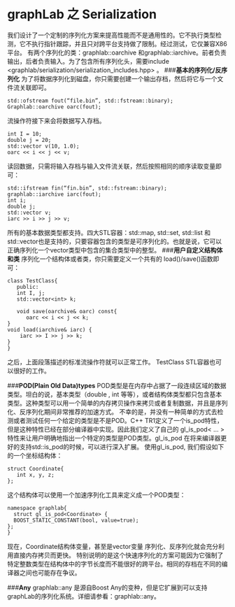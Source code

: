 graphLab 之 Serialization
======
我们设计了一个定制的序列化方案来提高性能而不是通用性的。它不执行类型检测，它不执行指针跟踪，并且只对跨平台支持做了限制。经过测试，它仅兼容X86平台。
有两个序列化的类：graphlab::oarchive 和graphlab::iarchive。前者负责输出，后者负责输入。为了包含所有序列化头，需要include <graphlab/serialization/serialization_includes.hpp> 。
###**基本的序列化/反序列化**
为了将数据序列化到磁盘，你只需要创建一个输出存档，然后将它与一个文件流关联即可。
<!--lang:c-->
```
std::ofstream fout(“file.bin”, std::fstream::binary);
Graphlab::oarchive oarc(fout);
```

流操作符接下来会将数据写入存档。
<!--lang:c-->
```
int I = 10;
double j = 20;
std::vector v(10, 1.0);
oarc << i << j << v;
```
读回数据，只需将输入存档与输入文件流关联，然后按照相同的顺序读取变量即可：
<!--lang:c-->
```
std::ifstream fin(“fin.bin”, std::fstream::binary);
graphlab::iarchive iarc(fout);
int i;
double j;
std::vector v;
iarc >> i >> j >> v;
```

所有的基本数据类型都支持。四大STL容器：std::map, std::set, std::list 和std::vector也是支持的，只要容器包含的类型是可序列化的。也就是说，它可以正确序列化一个vector类型中包含的集合类型中的整型。
###**用户自定义结构体和类**
序列化一个结构体或者类，你只需要定义一个共有的 load()/save()函数即可：
<!--lang:c-->
```
class TestClass{
   public:
   int I, j;
   std::vector<int> k;
   
   void save(oarchive& oarc) const{
      oarc << i << j << k;
}
void load(iarchive& iarc) {
    iarc >> I >> j >> k;
}
}
```

之后，上面段落描述的标准流操作符就可以正常工作。 TestClass STL容器也可以很好的工作。

###**POD(Plain Old Data)types**
POD类型是在内存中占据了一段连续区域的数据类型。坦白的说，基本类型（double , int 等等），或者结构体类型都只包含基本类型。这种类型可以用一个简单的内存拷贝操作来拷贝或者复制数据，并且是序列化、反序列化期间非常推荐的加速方式。
不幸的是，并没有一种简单的方式去检测或者测试任何一个给定的类型是不是POD。C++ TR1定义了一个is_pod特性，但是这种特性已经在部分编译器中实现。因此我们定义了自己的 gl_is_pod< … >特性来让用户明确地指出一个特定的类型是POD类型。gl_is_pod 在将来编译器更好的支持std::is_pod的时候，可以进行深入扩展。
使用gl_is_pod, 我们假设如下的一个坐标结构体：
<!--lang:c-->
```
struct Coordinate{
   int x, y, z;
};
```

这个结构体可以使用一个加速序列化工具来定义成一个POD类型：
<!--lang:c-->
```
namespace graphlab{
  struct gl_is_pod<Coordinate> {
  BOOST_STATIC_CONSTANT(bool, value=true);
};
}
```

现在，Coordinate结构体变量，甚至是vector<Coordinate>变量 序列化、反序列化就会充分利用直接内存拷贝而更快。
特别说明的是这个快速序列化的方案可能因为它强制了特定整数类型在结构体中的字节长度而不能很好的跨平台。相同的存档在不同的编译器之间也可能存在争议。

###**Any**
graphlab::any 是源自Boost Any的变种，但是它扩展到可以支持graphLab的序列化系统。详细请参看：graphlab::any。


